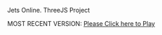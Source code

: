 Jets Online. ThreeJS Project

MOST RECENT VERSION: [Please Click here to Play](https://rawcdn.githack.com/alperenbutun/jets-online/719cdf7/index.html)
